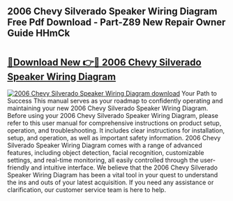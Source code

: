 ## 2006 Chevy Silverado Speaker Wiring Diagram Free Pdf Download - Part-Z89 New Repair Owner Guide HHmCk

# <h2><a href="http://dfmyg1z.blite.top/?on=2006+Chevy+Silverado+Speaker+Wiring+Diagram">🔗Download New 👉🔴 2006 Chevy Silverado Speaker Wiring Diagram</a></h2>

[![2006 Chevy Silverado Speaker Wiring Diagram download](https://i.imgur.com/lujVjoI.png)](http://dfmyg1z.blite.top/?on=2006+Chevy+Silverado+Speaker+Wiring+Diagram)
Your Path to Success This manual serves as your roadmap to confidently operating and maintaining your new 2006 Chevy Silverado Speaker Wiring Diagram. Before using your 2006 Chevy Silverado Speaker Wiring Diagram, please refer to this user manual for comprehensive instructions on product setup, operation, and troubleshooting. It includes clear instructions for installation, setup, and operation, as well as important safety information. 2006 Chevy Silverado Speaker Wiring Diagram comes with a range of advanced features, including object detection, facial recognition, customizable settings, and real-time monitoring, all easily controlled through the user-friendly and intuitive interface. We believe that the 2006 Chevy Silverado Speaker Wiring Diagram has been a vital tool in your quest to understand the ins and outs of your latest acquisition. If you need any assistance or clarification, our customer service team is here to help.
